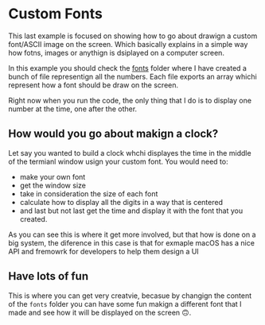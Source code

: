 # Custom Fonts

This last example is focused on showing how to go about drawign a custom font/ASCII image on the screen. Which basically explains in a simple way how fotns, images or anythign is dsiplayed on a computer screen. 

In this example you should check the [fonts](https://github.com/davidgatti/How-to-use-Readline-in-NodeJS/tree/master/04_custom_fonts/fonts) folder where I have created a bunch of file representign all the numbers. Each file exports an array whichi represent how a font should be draw on the screen. 

Right now when you run the code, the only thing that I do is to display one number at the time, one after the other. 

## How would you go about makign a clock?

Let say you wanted to build a clock whchi displayes the time in the middle of the termianl window usign your custom font. You would need to:

- make your own font
- get the window size
- take in consideration the size of each font 
- calculate how to display all the digits in a way that is centered 
- and last but not last get the time and display it with the font that you created.

As you can see this is where it get more involved, but that how is done on a big system, the diference in this case is that for exmaple macOS has a nice API and fremowrk for developers to help them design a UI 

## Have lots of fun

This is where you can get very creatvie, becasue by changign the content of the `fonts` folder you can have some fun makign a different font that I made and see how it will be displayed on the screen 🙃.
